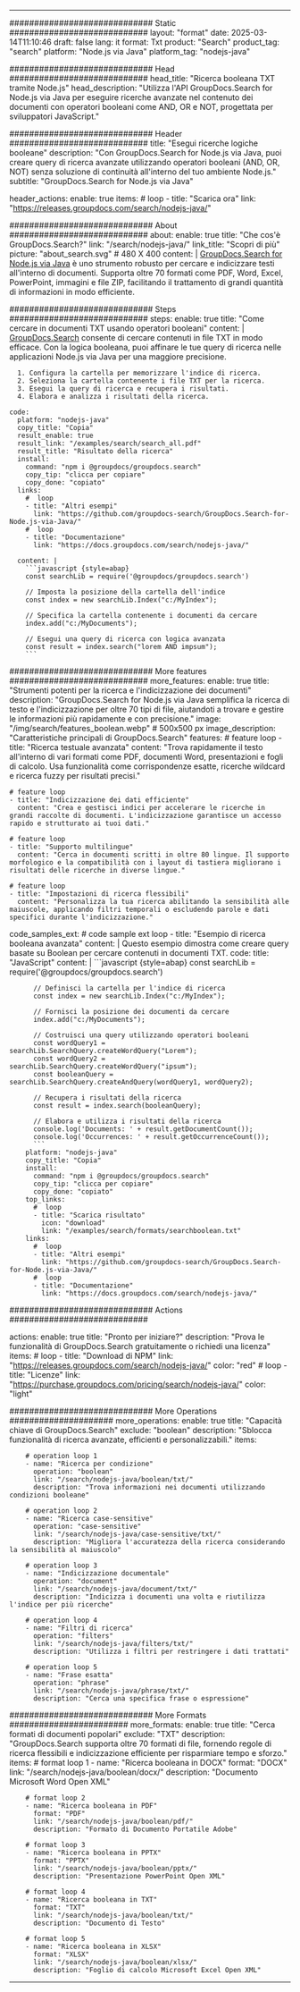 
---
############################# Static ############################
layout: "format"
date:  2025-03-14T11:10:46
draft: false
lang: it
format: Txt
product: "Search"
product_tag: "search"
platform: "Node.js via Java"
platform_tag: "nodejs-java"

############################# Head ############################
head_title: "Ricerca booleana TXT tramite Node.js"
head_description: "Utilizza l'API GroupDocs.Search for Node.js via Java per eseguire ricerche avanzate nel contenuto dei documenti con operatori booleani come AND, OR e NOT, progettata per sviluppatori JavaScript."

############################# Header ############################
title: "Esegui ricerche logiche booleane" 
description: "Con GroupDocs.Search for Node.js via Java, puoi creare query di ricerca avanzate utilizzando operatori booleani (AND, OR, NOT) senza soluzione di continuità all'interno del tuo ambiente Node.js."
subtitle: "GroupDocs.Search for Node.js via Java" 

header_actions:
  enable: true
  items:
    #  loop
    - title: "Scarica ora"
      link: "https://releases.groupdocs.com/search/nodejs-java/"
      
############################# About ############################
about:
    enable: true
    title: "Che cos'è GroupDocs.Search?"
    link: "/search/nodejs-java/"
    link_title: "Scopri di più"
    picture: "about_search.svg" # 480 X 400
    content: |
       [GroupDocs.Search for Node.js via Java](/search/nodejs-java/) è uno strumento robusto per cercare e indicizzare testi all'interno di documenti. Supporta oltre 70 formati come PDF, Word, Excel, PowerPoint, immagini e file ZIP, facilitando il trattamento di grandi quantità di informazioni in modo efficiente.

############################# Steps ############################
steps:
    enable: true
    title: "Come cercare in documenti TXT usando operatori booleani"
    content: |
      [GroupDocs.Search](/search/nodejs-java/) consente di cercare contenuti in file TXT in modo efficace. Con la logica booleana, puoi affinare le tue query di ricerca nelle applicazioni Node.js via Java per una maggiore precisione.
      
      1. Configura la cartella per memorizzare l'indice di ricerca.
      2. Seleziona la cartella contenente i file TXT per la ricerca.
      3. Esegui la query di ricerca e recupera i risultati.
      4. Elabora e analizza i risultati della ricerca.
   
    code:
      platform: "nodejs-java"
      copy_title: "Copia"
      result_enable: true
      result_link: "/examples/search/search_all.pdf"
      result_title: "Risultato della ricerca"
      install:
        command: "npm i @groupdocs/groupdocs.search"
        copy_tip: "clicca per copiare"
        copy_done: "copiato"
      links:
        #  loop
        - title: "Altri esempi"
          link: "https://github.com/groupdocs-search/GroupDocs.Search-for-Node.js-via-Java/"
        #  loop
        - title: "Documentazione"
          link: "https://docs.groupdocs.com/search/nodejs-java/"
          
      content: |
        ```javascript {style=abap}
        const searchLib = require('@groupdocs/groupdocs.search')

        // Imposta la posizione della cartella dell'indice
        const index = new searchLib.Index("c:/MyIndex");

        // Specifica la cartella contenente i documenti da cercare
        index.add("c:/MyDocuments");

        // Esegui una query di ricerca con logica avanzata
        const result = index.search("lorem AND impsum");
        ```            

############################# More features ############################
more_features:
  enable: true
  title: "Strumenti potenti per la ricerca e l'indicizzazione dei documenti"
  description: "GroupDocs.Search for Node.js via Java semplifica la ricerca di testo e l'indicizzazione per oltre 70 tipi di file, aiutandoti a trovare e gestire le informazioni più rapidamente e con precisione."
  image: "/img/search/features_boolean.webp" # 500x500 px
  image_description: "Caratteristiche principali di GroupDocs.Search"
  features:
    # feature loop
    - title: "Ricerca testuale avanzata"
      content: "Trova rapidamente il testo all'interno di vari formati come PDF, documenti Word, presentazioni e fogli di calcolo. Usa funzionalità come corrispondenze esatte, ricerche wildcard e ricerca fuzzy per risultati precisi."

    # feature loop
    - title: "Indicizzazione dei dati efficiente"
      content: "Crea e gestisci indici per accelerare le ricerche in grandi raccolte di documenti. L'indicizzazione garantisce un accesso rapido e strutturato ai tuoi dati."

    # feature loop
    - title: "Supporto multilingue"
      content: "Cerca in documenti scritti in oltre 80 lingue. Il supporto morfologico e la compatibilità con i layout di tastiera migliorano i risultati delle ricerche in diverse lingue."

    # feature loop
    - title: "Impostazioni di ricerca flessibili"
      content: "Personalizza la tua ricerca abilitando la sensibilità alle maiuscole, applicando filtri temporali o escludendo parole e dati specifici durante l'indicizzazione."
      
  code_samples_ext:
    # code sample ext loop
    - title: "Esempio di ricerca booleana avanzata"
      content: |
        Questo esempio dimostra come creare query basate su Boolean per cercare contenuti in documenti TXT.
      code:
        title: "JavaScript"
        content: |
          ```javascript {style=abap}
          const searchLib = require('@groupdocs/groupdocs.search')
          
          // Definisci la cartella per l'indice di ricerca
          const index = new searchLib.Index("c:/MyIndex");
              
          // Fornisci la posizione dei documenti da cercare
          index.add("c:/MyDocuments");

          // Costruisci una query utilizzando operatori booleani
          const wordQuery1 = searchLib.SearchQuery.createWordQuery("Lorem");
          const wordQuery2 = searchLib.SearchQuery.createWordQuery("ipsum");
          const booleanQuery = searchLib.SearchQuery.createAndQuery(wordQuery1, wordQuery2);

          // Recupera i risultati della ricerca
          const result = index.search(booleanQuery);
          
          // Elabora e utilizza i risultati della ricerca
          console.log('Documents: ' + result.getDocumentCount());
          console.log('Occurrences: ' + result.getOccurrenceCount());
          ```
        platform: "nodejs-java"
        copy_title: "Copia"
        install:
          command: "npm i @groupdocs/groupdocs.search"
          copy_tip: "clicca per copiare"
          copy_done: "copiato"
        top_links:
          #  loop
          - title: "Scarica risultato"
            icon: "download"
            link: "/examples/search/formats/searchboolean.txt"
        links:
          #  loop
          - title: "Altri esempi"
            link: "https://github.com/groupdocs-search/GroupDocs.Search-for-Node.js-via-Java/"
          #  loop
          - title: "Documentazione"
            link: "https://docs.groupdocs.com/search/nodejs-java/"
            

            


############################# Actions ############################

actions:
  enable: true
  title: "Pronto per iniziare?"
  description: "Prova le funzionalità di GroupDocs.Search gratuitamente o richiedi una licenza"
  items:
    #  loop
    - title: "Download di NPM"
      link: "https://releases.groupdocs.com/search/nodejs-java/"
      color: "red"
        #  loop
    - title: "Licenze"
      link: "https://purchase.groupdocs.com/pricing/search/nodejs-java/"
      color: "light"


############################# More Operations #####################
more_operations:
    enable: true
    title: "Capacità chiave di GroupDocs.Search"
    exclude: "boolean"
    description: "Sblocca funzionalità di ricerca avanzate, efficienti e personalizzabili."
    items: 
          
        # operation loop 1
        - name: "Ricerca per condizione"
          operation: "boolean"
          link: "/search/nodejs-java/boolean/txt/"
          description: "Trova informazioni nei documenti utilizzando condizioni booleane"

        # operation loop 2
        - name: "Ricerca case-sensitive"
          operation: "case-sensitive"
          link: "/search/nodejs-java/case-sensitive/txt/"
          description: "Migliora l'accuratezza della ricerca considerando la sensibilità al maiuscolo"

        # operation loop 3
        - name: "Indicizzazione documentale"
          operation: "document"
          link: "/search/nodejs-java/document/txt/"
          description: "Indicizza i documenti una volta e riutilizza l'indice per più ricerche"

        # operation loop 4
        - name: "Filtri di ricerca"
          operation: "filters"
          link: "/search/nodejs-java/filters/txt/"
          description: "Utilizza i filtri per restringere i dati trattati"

        # operation loop 5
        - name: "Frase esatta"
          operation: "phrase"
          link: "/search/nodejs-java/phrase/txt/"
          description: "Cerca una specifica frase o espressione"
          
        
          
############################# More Formats ########################
more_formats:
    enable: true
    title: "Cerca formati di documenti popolari"
    exclude: "TXT"
    description: "GroupDocs.Search supporta oltre 70 formati di file, fornendo regole di ricerca flessibili e indicizzazione efficiente per risparmiare tempo e sforzo."
    items: 
        # format loop 1
        - name: "Ricerca booleana in DOCX"
          format: "DOCX"
          link: "/search/nodejs-java/boolean/docx/"
          description: "Documento Microsoft Word Open XML"
          
        # format loop 2
        - name: "Ricerca booleana in PDF"
          format: "PDF"
          link: "/search/nodejs-java/boolean/pdf/"
          description: "Formato di Documento Portatile Adobe"
          
        # format loop 3
        - name: "Ricerca booleana in PPTX"
          format: "PPTX"
          link: "/search/nodejs-java/boolean/pptx/"
          description: "Presentazione PowerPoint Open XML"

        # format loop 4
        - name: "Ricerca booleana in TXT"
          format: "TXT"
          link: "/search/nodejs-java/boolean/txt/"
          description: "Documento di Testo"
          
        # format loop 5
        - name: "Ricerca booleana in XLSX"
          format: "XLSX"
          link: "/search/nodejs-java/boolean/xlsx/"
          description: "Foglio di calcolo Microsoft Excel Open XML"
  

---